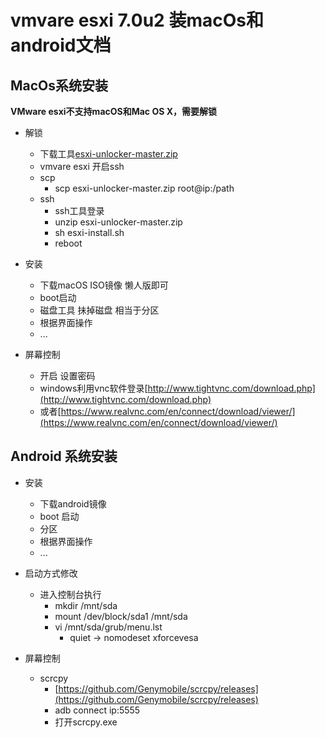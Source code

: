 # vmvare esxi 7.0u2 装macOs和android文档

## MacOs系统安装

**VMware esxi不支持macOS和Mac OS X，需要解锁**

- 解锁
  - 下载工具[esxi-unlocker-master.zip](esxi-unlocker-master.zip)
  - vmvare esxi 开启ssh
  - scp 
     - scp esxi-unlocker-master.zip root@ip:/path
  - ssh 
     - ssh工具登录
     - unzip esxi-unlocker-master.zip
     - sh esxi-install.sh
     - reboot

- 安装
  - 下载macOS ISO镜像 懒人版即可
  - boot启动
  - 磁盘工具 抺掉磁盘 相当于分区
  - 根据界面操作
  - ...

- 屏幕控制
  - 开启 设置密码
  - windows利用vnc软件登录[http://www.tightvnc.com/download.php](http://www.tightvnc.com/download.php)
  - 或者[https://www.realvnc.com/en/connect/download/viewer/](https://www.realvnc.com/en/connect/download/viewer/)

## Android 系统安装

- 安装
  - 下载android镜像 
  - boot 启动
  - 分区
  - 根据界面操作
  - ...

- 启动方式修改
    - 进入控制台执行
        - mkdir /mnt/sda
        - mount /dev/block/sda1 /mnt/sda
        - vi /mnt/sda/grub/menu.lst
            - quiet -> nomodeset xforcevesa

- 屏幕控制
   - scrcpy
     - [https://github.com/Genymobile/scrcpy/releases](https://github.com/Genymobile/scrcpy/releases)
     - adb connect ip:5555
     - 打开scrcpy.exe

